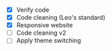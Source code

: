 * [x] Verify code
* [x] Code cleaning (Leo's standard)
* [x] Responsive website
* [ ] Code cleaning v2
* [ ] Apply theme switching
